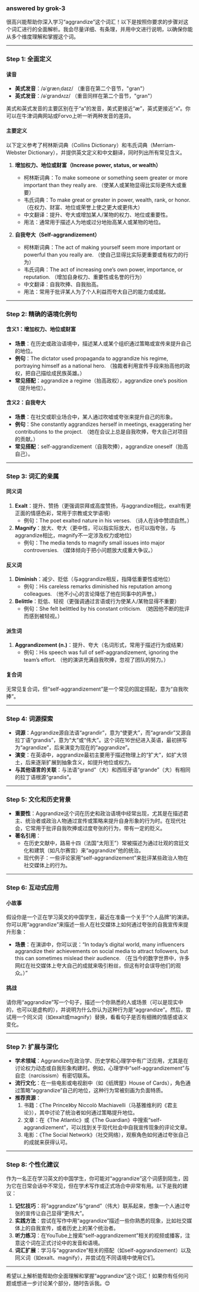 ### answered by grok-3
很高兴能帮助你深入学习“aggrandize”这个词汇！以下是按照你要求的步骤对这个词汇进行的全面解析。我会尽量详细、有条理，并用中文进行说明，以确保你能从多个维度理解和掌握这个词。

---

### Step 1: 全面定义

#### 读音
- **美式发音**：/əˈɡrænˌdaɪz/ （重音在第二个音节，"gran"）
- **英式发音**：/əˈɡrandʌɪz/ （重音同样在第二个音节，"gran"）

美式和英式发音的主要区别在于“a”的发音，美式更接近“æ”，英式更接近“ʌ”。你可以在牛津词典网站或Forvo上听一听两种发音的差异。

#### 主要定义
以下定义参考了柯林斯词典（Collins Dictionary）和韦氏词典（Merriam-Webster Dictionary），并提供英文定义和中文翻译，同时列出所有常见含义。

1. **增加权力、地位或财富（Increase power, status, or wealth）**
   - 柯林斯词典：To make someone or something seem greater or more important than they really are. （使某人或某物显得比实际更伟大或重要）
   - 韦氏词典：To make great or greater in power, wealth, rank, or honor. （在权力、财富、地位或荣誉上使之更大或更伟大）
   - 中文翻译：提升、夸大或增加某人/某物的权力、地位或重要性。
   - 用法：通常用于描述人为地或过分地抬高某人或某物的地位。

2. **自我夸大（Self-aggrandizement）**
   - 柯林斯词典：The act of making yourself seem more important or powerful than you really are. （使自己显得比实际更重要或有权力的行为）
   - 韦氏词典：The act of increasing one’s own power, importance, or reputation. （增加自身权力、重要性或名誉的行为）
   - 中文翻译：自我吹捧、自我抬高。
   - 用法：常用于批评某人为了个人利益而夸大自己的能力或成就。

---

### Step 2: 精确的语境化例句

#### 含义1：增加权力、地位或财富
- **场景**：在历史或政治语境中，描述某人或某个组织通过策略或宣传来提升自己的地位。
- **例句**：The dictator used propaganda to aggrandize his regime, portraying himself as a national hero. （独裁者利用宣传手段来抬高他的政权，把自己描绘成民族英雄。）
- **常见搭配**：aggrandize a regime（抬高政权），aggrandize one’s position（提升地位）。

#### 含义2：自我夸大
- **场景**：在社交或职业场合中，某人通过吹嘘或夸张来提升自己的形象。
- **例句**：She constantly aggrandizes herself in meetings, exaggerating her contributions to the project. （她在会议上总是自我吹捧，夸大自己对项目的贡献。）
- **常见搭配**：self-aggrandizement（自我吹捧），aggrandize oneself（抬高自己）。

---

### Step 3: 词汇的亲属

#### 同义词
1. **Exalt**：提升、赞扬（更强调崇拜或高度赞扬，与aggrandize相比，exalt有更正面的情感色彩，常用于宗教或文学语境）
   - 例句：The poet exalted nature in his verses. （诗人在诗中赞颂自然。）
2. **Magnify**：放大、夸大（更中性，可以指实际放大，也可以指夸张，与aggrandize相比，magnify不一定涉及权力或地位）
   - 例句：The media tends to magnify small issues into major controversies. （媒体倾向于把小问题放大成重大争议。）

#### 反义词
1. **Diminish**：减少、贬低（与aggrandize相反，指降低重要性或地位）
   - 例句：His careless remarks diminished his reputation among colleagues. （他不小心的言论降低了他在同事中的声誉。）
2. **Belittle**：贬低、轻视（更强调通过言语或行为使某人/某物显得不重要）
   - 例句：She felt belittled by his constant criticism. （她因他不断的批评而感到被轻视。）

#### 派生词
1. **Aggrandizement (n.)**：提升、夸大（名词形式，常用于描述行为或结果）
   - 例句：His speech was full of self-aggrandizement, ignoring the team’s effort. （他的演讲充满自我吹捧，忽视了团队的努力。）

#### 复合词
无常见复合词，但“self-aggrandizement”是一个常见的固定搭配，意为“自我吹捧”。

---

### Step 4: 词源探索

- **词源**：Aggrandize源自法语“agrandir”，意为“使更大”，而“agrandir”又源自拉丁语“grandis”，意为“大”或“伟大”。这个词在16世纪进入英语，最初拼写为“agrandize”，后来演变为现在的“aggrandize”。
- **演变**：在英语中，aggrandize最初主要用于描述物理上的“扩大”，如扩大领土，后来逐渐扩展到抽象含义，如提升地位或权力。
- **与其他语言的关联**：与法语“grand”（大）和西班牙语“grande”（大）有相同的拉丁语根源“grandis”。

---

### Step 5: 文化和历史背景

- **重要性**：Aggrandize这个词在历史和政治语境中经常出现，尤其是在描述君主、统治者或政治人物通过宣传或策略来提升自身形象的行为时。在现代社会，它常用于批评自我吹捧或过度夸张的行为，带有一定的贬义。
- **著名引用**：
  - 在历史文献中，路易十四（法国“太阳王”）常被描述为通过壮观的宫廷文化和建筑（如凡尔赛宫）来“aggrandize”他的统治。
  - 现代例子：一些评论家用“self-aggrandizement”来批评某些政治人物在社交媒体上的行为。

---

### Step 6: 互动式应用

#### 小故事
假设你是一个正在学习英文的中国学生，最近在准备一个关于“个人品牌”的演讲。你可以用“aggrandize”来描述一些人在社交媒体上如何通过夸张的自我宣传来提升形象：
- **场景**：在演讲中，你可以说：“In today’s digital world, many influencers aggrandize their achievements on social media to attract followers, but this can sometimes mislead their audience. （在当今的数字世界中，许多网红在社交媒体上夸大自己的成就来吸引粉丝，但这有时会误导他们的观众。）”

#### 挑战
请你用“aggrandize”写一个句子，描述一个你熟悉的人或场景（可以是现实中的，也可以是虚构的），并说明为什么你认为这种行为是“aggrandize”。然后，尝试用一个同义词（如exalt或magnify）替换，看看句子是否有细微的情感或语义变化。

---

### Step 7: 扩展与深化

- **学术领域**：Aggrandize在政治学、历史学和心理学中有广泛应用，尤其是在讨论权力动态或自我形象构建时。例如，心理学中“self-aggrandizement”与自恋（narcissism）有密切联系。
- **流行文化**：在一些电影或电视剧中（如《纸牌屋》House of Cards），角色通过策略“aggrandize”自己的地位，这种行为常被刻画为负面特质。
- **推荐资源**：
  1. 书籍：《The Prince》by Niccolò Machiavelli（马基雅维利的《君主论》），其中讨论了统治者如何通过策略提升地位。
  2. 文章：在《The Atlantic》或《The Guardian》中搜索“self-aggrandizement”，可以找到关于现代社会中自我宣传现象的评论文章。
  3. 电影：《The Social Network》（社交网络），观察角色如何通过夸张自己的成就来获得认可。

---

### Step 8: 个性化建议

作为一名正在学习英文的中国学生，你可能对“aggrandize”这个词感到陌生，因为它在日常会话中不常见，但在学术写作或正式场合中非常有用。以下是我的建议：
1. **记忆技巧**：将“aggrandize”与“grand”（伟大）联系起来，想象一个人通过夸张的宣传让自己显得“更伟大”。
2. **实践方法**：尝试在写作中用“aggrandize”描述一些你熟悉的现象，比如社交媒体上的自我宣传，或者历史上的某个统治者。
3. **听力练习**：在YouTube上搜索“self-aggrandizement”相关的视频或播客，注意这个词在正式讨论中的发音和语境。
4. **词汇扩展**：学习与“aggrandize”相关的搭配（如self-aggrandizement）以及同义词（如exalt、magnify），并尝试在不同语境中使用它们。

---

希望以上解析能帮助你全面理解和掌握“aggrandize”这个词汇！如果你有任何问题或想进一步讨论某个部分，随时告诉我。😊